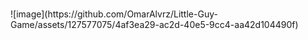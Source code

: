 <h1 CONTADOR DE VIDAS:></h1>
![image](https://github.com/OmarAlvrz/Little-Guy-Game/assets/127577075/4af3ea29-ac2d-40e5-9cc4-aa42d104490f)

